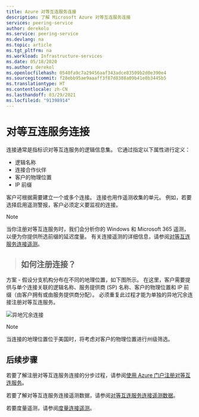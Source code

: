 ```yaml
---
title: Azure 对等互连服务连接
description: 了解 Microsoft Azure 对等互连服务连接
services: peering-service
author: derekolo
ms.service: peering-service
ms.devlang: na
ms.topic: article
ms.tgt_pltfrm: na
ms.workload: Infrastructure-services
ms.date: 05/18/2020
ms.author: derekol
ms.openlocfilehash: 0540fa9c7a29456aaf343adce83509b2d0e390e4
ms.sourcegitcommit: f28ebb95ae9aaaff3f87d8388a09b41e0b3445b5
ms.translationtype: HT
ms.contentlocale: zh-CN
ms.lasthandoff: 03/29/2021
ms.locfileid: "91398914"
---
```

# <a name="peering-service-connection"></a>对等互连服务连接

连接通常是指标识对等互连服务的逻辑信息集。 它通过指定以下属性进行定义：

- 逻辑名称
- 连接合作伙伴
- 客户的物理位置
- IP 前缀

客户可根据需要建立一个或多个连接。 连接也用作遥测收集的单元。 例如，若要选择启用遥测警报，客户必须定义要监视的连接。

> [!Note]
> 当你注册对等互连服务时，我们会分析你的 Windows 和 Microsoft 365 遥测，以便为你提供所选前缀的延迟度量。
>有关连接遥测的详细信息，请参阅[对等互连服务连接遥测](connection-telemetry.md)。
>

>## <a name="how-to-register-a-connection"></a>如何注册连接？

方案 - 假设分支机构分布在不同的地理位置，如下图所示。 在这里，客户需要提供与单个连接关联的逻辑名称、服务提供商 (SP) 名称、客户的物理位置和 IP 前缀（由客户拥有或由服务提供商分配）。 必须重复此过程才能为单独的异地冗余连接注册对等互连服务。

![异地冗余连接](./media/peering-service-connection/peering-service-connections.png)

> [!Note]
> 当连接的地理位置位于美国时，将考虑对客户的物理位置进行州级筛选。
>

## <a name="next-steps"></a>后续步骤

若要了解注册对等互连服务连接的分步过程，请参阅[使用 Azure 门户注册对等互连服务](azure-portal.md)。

若要了解对等互连服务连接遥测数据，请参阅[对等互连服务连接遥测数据](connection-telemetry.md)。

若要度量遥测，请参阅[度量连接遥测](measure-connection-telemetry.md)。

